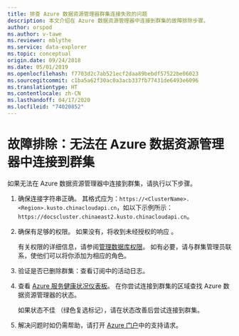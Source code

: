 ```yaml
---
title: 排查 Azure 数据资源管理器群集连接失败的问题
description: 本文介绍在 Azure 数据资源管理器中连接到群集的故障排除步骤。
author: orspod
ms.author: v-tawe
ms.reviewer: mblythe
ms.service: data-explorer
ms.topic: conceptual
origin.date: 09/24/2018
ms.date: 05/01/2019
ms.openlocfilehash: f7703d2c7ab521ecf2daa89bebdf57522be06023
ms.sourcegitcommit: c1ba5a62f30ac0a3acb337fb77431de6493e6096
ms.translationtype: HT
ms.contentlocale: zh-CN
ms.lasthandoff: 04/17/2020
ms.locfileid: "74020852"
---
```

# <a name="troubleshoot-failure-to-connect-to-a-cluster-in-azure-data-explorer"></a>故障排除：无法在 Azure 数据资源管理器中连接到群集

如果无法在 Azure 数据资源管理器中连接到群集，请执行以下步骤。

1. 确保连接字符串正确。 其格式应为：`https://<ClusterName>.<Region>.kusto.chinacloudapi.cn`，如以下示例所示：`https://docscluster.chinaeast2.kusto.chinacloudapi.cn`。

1. 确保有足够的权限。 如果没有，将收到未经授权的响应  。

    有关权限的详细信息，请参阅[管理数据库权限](manage-database-permissions.md)。 如有必要，请与群集管理员联系，使他们可以将你添加为相应的角色。

1. 验证是否已删除群集：查看订阅中的活动日志。

1. 查看 [Azure 服务健康状况仪表板](https://www.azure.cn/home/features/products-by-region)。 在你尝试连接到群集的区域查找 Azure 数据资源管理器的状态。

    如果状态不佳  （绿色复选标记），请在状态改善后尝试连接到群集。

1. 解决问题时如仍需帮助，请打开 [Azure 门户](https://portal.azure.cn/#blade/Microsoft_Azure_Support/HelpAndSupportBlade/overview)中的支持请求。